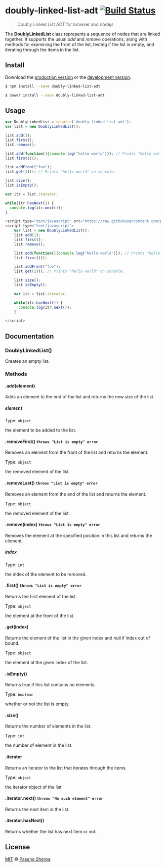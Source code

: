# doubly-linked-list-adt [![Build Status](https://travis-ci.org/pasangsherpa/doubly-linked-list-adt.svg?branch=master)](https://travis-ci.org/pasangsherpa/doubly-linked-list-adt)

> Doubly Linked List ADT for browser and nodejs

The **DoublyLinkedList** class represents a sequence of nodes that are linked together. It supports the usual *add* and *remove* operations, along with methods for examining the front of the list, testing if the list is empty, and iterating through the items in the list.


## Install

Download the [production version][min] or the [development version][max].

[min]: https://raw.githubusercontent.com/pasangsherpa/doubly-linked-list-adt/master/dist/doubly-linked-list-adt.min.js
[max]: https://raw.githubusercontent.com/pasangsherpa/doubly-linked-list-adt/master/dist/doubly-linked-list-adt.js

```sh
$ npm install --save doubly-linked-list-adt
```

```sh
$ bower install --save doubly-linked-list-adt
```


## Usage

```js
var DoublyLinkedList = require('doubly-linked-list-adt');
var list = new DoublyLinkedList();

list.add(1);
list.first();
list.remove();

list.add(function(){console.log("hello world")}); // Prints "hello world" on console.
list.first()();

list.addFront("foo");
list.get(1)(); // Prints "hello world" on console.

list.size();
list.isEmpty();

var itr = list.iterator;

while(itr.hasNext()) {
  console.log(itr.next());
}

```
```js
<script type="text/javascript" src="https://raw.githubusercontent.com/pasangsherpa/doubly-linked-list-adt/master/dist/doubly-linked-list-adt.min.js"></script>
<script type="text/javascript"> 
  	var list = new DoublyLinkedList();
	list.add(1);
	list.first();
	list.remove();

	list.add(function(){console.log("hello world")}); // Prints "hello world" on console.
	list.first()();

	list.addFront("foo");
	list.get(1)(); // Prints "hello world" on console.

	list.size();
	list.isEmpty();

	var itr = list.iterator;

	while(itr.hasNext()) {
	  console.log(itr.next());
	}

</script>
```


## Documentation

### DoublyLinkedList()

Creates an empty list.


### Methods

#### .add(element)

Adds an element to the end of the list and returns the new size of the list.

##### element

Type: `object`

the element to be added to the list.

#### .removeFirst() `throws "List is empty" error` 

Removes an element from the front of the list and returns the element.

Type: `object`

the removed element of the list.

#### .removeLast() `throws "List is empty" error` 

Removes an element from the end of the list and returns the element.

Type: `object`

the removed element of the list.

#### .remove(index) `throws "List is empty" error` 

Removes the element at the specified position in this list and returns the element.

##### index

Type: `int`

the index of the element to be removed.

#### .first() `throws "List is empty" error` 

Returns the first element of the list.

Type: `object`

the element at the front of the list.

#### .get(index) 

Returns the element of the list in the given index and null if index out of bound.

Type: `object`

the element at the given index of the list.

#### .isEmpty()

Returns true if this list contains no elements.

Type: `boolean`

whether or not the list is empty.

#### .size()

Returns the number of elements in the list.

Type: `int`

the number of element in the list.

#### .iterator

Returns an iterator to the list that iterates through the items.

Type: `object`

the iterator object of the list

#### .iterator.next() `throws "No such element" error` 

Returns the next item in the list.

#### .iterator.hasNext()

Returns whether the list has next item or not.

## License

[MIT](http://opensource.org/licenses/MIT) © [Pasang Sherpa](https://github.com/pasangsherpa)
